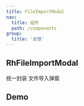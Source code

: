 ```yaml
---
title: FileImportModal
nav:
  title: 组件
  path: /components
group:
  title: '反馈'
---
```


## RhFileImportModal

统一封装 文件导入弹窗

## Demo

<code src="./Demo.tsx">

 <API src="./index.tsx"/>
